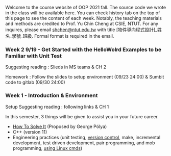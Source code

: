Welcome to the course website of OOP 2021 fall. The source code we wrote in the class will be available here. You can check history tab on the top of this page to see the content of each week. Notably, the teaching materials and methods are credited to Prof. Yu Chin Cheng at CSIE, NTUT. For any inquires, please email shchen@ntut.edu.tw with title [物件導向程式設計]_姓名_學號_班級. Formal format is required in the email.

### Week 2 9/19 - Get Started with the HelloWolrd Examples to be Familiar with Unit Test

Suggesting reading : Slieds in MS teams & CH 2

Homework : Follow the slides to setup environment (09/23 24:00) & Sumbit code to gitlab (09/30 24:00)

### Week 1 - Introduction & Environment 

Setup Suggesting reading : following links & CH 1

In this semester, 3 things will be given to assist you in your future career.
- [How To Solve It](http://htsicpp.blogspot.com/2014/08/introducing-how-to-solve-it-cpp.html) (Proposed by George Pólya)
- C++ (version 11)
- Engineering practices (unit testing, [version control](https://css-gitlab.csie.ntut.edu.tw/109000000/oop2021f/-/blob/master/0.%20Course%20Material/2_More_Info_About_Git.pdf), make, incremental development, test driven development, pair programming, and mob programming, [using Linux cmds](https://ubuntu.com/tutorials/command-line-for-beginners#1-overview))
